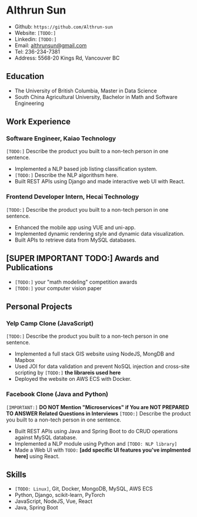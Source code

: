 # Althrun Sun
- Github: `https://github.com/Althrun-sun`
- Website: `[TODO:]`
- Linkedin: `[TODO:]`
- Email: althrunsun@gmail.com
- Tel: 236-234-7381
- Address: 5568-20 Kings Rd, Vancouver BC

## Education
- The University of British Columbia, Master in Data Science
- South China Agricultural University, Bachelor in Math and Software Engineering

## Work Experience

### Software Engineer, Kaiao Technology
`[TODO:]` Describe the product you built to a non-tech person in one sentence.
- Implemented a NLP based job listing classification system.
- `[TODO:]` Describe the NLP algorithsm here.
- Built REST APIs using Django and made interactive web UI with React.

### Frontend Developer Intern, Hecai Technology
`[TODO:]` Describe the product you built to a non-tech person in one sentence.
- Enhanced the mobile app using VUE and uni-app.
- Implemented dynamic rendering style and dynamic data visualization.
- Built APIs to retrieve data from MySQL databases.

## [SUPER IMPORTANT TODO:] Awards and Publications
- `[TODO:]` your "math modeling" competition awards
- `[TODO:]` your computer vision paper

## Personal Projects

### Yelp Camp Clone (JavaScript)
`[TODO:]` Describe the product you built to a non-tech person in one sentence.
- Implemented a full stack GIS website using NodeJS, MongDB and Mapbox
- Used JOI for data validation and prevent NoSQL injection and cross-site scripting by `[TODO:]` **the librareis used here**
- Deployed the website on AWS ECS with Docker.

### Facebook Clone (Java and Python)
`[IMPORTANT:]` **DO NOT Mention "Microservices" if You are NOT PREPARED TO ANSWER Related Questions in Interviews**
`[TODO:]` Describe the product you built to a non-tech person in one sentence.
- Built REST APIs using Java and Spring Boot to do CRUD operations against MySQL database.
- Implemented a NLP module using Python and `[TODO: NLP library]`
- Made a Web UI with `TODO:` **[add specific UI features you've implmented here]** using React.

## Skills
- `[TODO: Linux]`, Git, Docker, MongoDB, MySQL, AWS ECS
- Python, Django, scikit-learn, PyTorch
- JavaScript, NodeJS, Vue, React
- Java, Spring Boot
